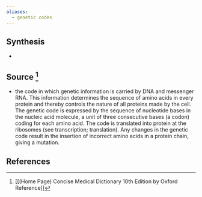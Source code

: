 ```yaml
---
aliases:
  - genetic codes
---
```

## Synthesis
- 
## Source [^1]
- the code in which genetic information is carried by DNA and messenger RNA. This information determines the sequence of amino acids in every protein and thereby controls the nature of all proteins made by the cell. The genetic code is expressed by the sequence of nucleotide bases in the nucleic acid molecule, a unit of three consecutive bases (a codon) coding for each amino acid. The code is translated into protein at the ribosomes (see transcription; translation). Any changes in the genetic code result in the insertion of incorrect amino acids in a protein chain, giving a mutation.
## References

[^1]: [[(Home Page) Concise Medical Dictionary 10th Edition by Oxford Reference]]